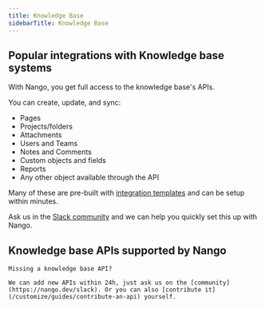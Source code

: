 ```yaml
---
title: Knowledge Base
sidebarTitle: Knowledge Base
---
```


## Popular integrations with Knowledge base systems

With Nango, you get full access to the knowledge base's APIs.

You can create, update, and sync:

- Pages
- Projects/folders
- Attachments
- Users and Teams
- Notes and Comments
- Custom objects and fields
- Reports
- Any other object available through the API

Many of these are pre-built with [integration templates](/understand/concepts/templates) and can be setup within minutes.

Ask us in the [Slack community](https://nango.dev/slack) and we can help you quickly set this up with Nango.


## Knowledge base APIs supported by Nango


    
    
    
    
    
    
    
    
    



    Missing a knowledge base API?

    We can add new APIs within 24h, just ask us on the [community](https://nango.dev/slack). Or you can also [contribute it](/customize/guides/contribute-an-api) yourself.

